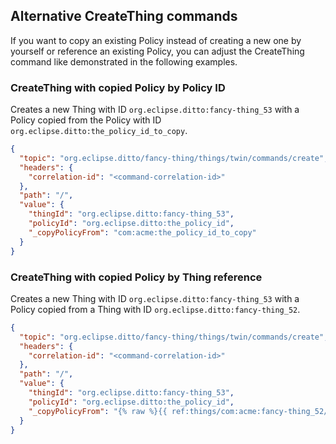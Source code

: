 ## Alternative CreateThing commands

If you want to copy an existing Policy instead of creating a new one by yourself or reference an existing Policy, you
can adjust the CreateThing command like demonstrated in the following examples.

### CreateThing with copied Policy by Policy ID

Creates a new Thing with ID ``org.eclipse.ditto:fancy-thing_53`` with a Policy copied from the Policy with ID ``org.eclipse.ditto:the_policy_id_to_copy``.

```json
{
  "topic": "org.eclipse.ditto/fancy-thing/things/twin/commands/create",
  "headers": {
    "correlation-id": "<command-correlation-id>"
  },
  "path": "/",
  "value": {
    "thingId": "org.eclipse.ditto:fancy-thing_53",
    "policyId": "org.eclipse.ditto:the_policy_id",
    "_copyPolicyFrom": "com:acme:the_policy_id_to_copy"
  }
}
```

### CreateThing with copied Policy by Thing reference

Creates a new Thing with ID ``org.eclipse.ditto:fancy-thing_53`` with a Policy copied from a Thing with ID ``org.eclipse.ditto:fancy-thing_52``.

```json
{
  "topic": "org.eclipse.ditto/fancy-thing/things/twin/commands/create",
  "headers": {
    "correlation-id": "<command-correlation-id>"
  },
  "path": "/",
  "value": {
    "thingId": "org.eclipse.ditto:fancy-thing_53",
    "policyId": "org.eclipse.ditto:the_policy_id",
    "_copyPolicyFrom": "{% raw %}{{ ref:things/com:acme:fancy-thing_52/policyId }}{% endraw %}"
  }
}
```
